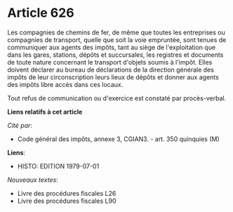 # Article 626

Les compagnies de chemins de fer, de même que toutes les entreprises ou compagnies de transport, quelle que soit la voie
empruntée, sont tenues de communiquer aux agents des impôts, tant au siège de l'exploitation que dans les gares, stations,
dépôts et succursales, les registres et documents de toute nature concernant le transport d'objets soumis à l'impôt. Elles
doivent déclarer au bureau de déclarations de la direction générale des impôts de leur circonscription leurs lieux de dépôts
et donner aux agents des impôts libre accès dans ces locaux.

Tout refus de communication ou d'exercice est constaté par procès-verbal.

**Liens relatifs à cet article**

_Cité par_:

  - Code général des impôts, annexe 3, CGIAN3. - art. 350 quinquies (M)

**Liens**:

  - HISTO: EDITION 1979-07-01

_Nouveaux textes_:

  - Livre des procédures fiscales L26
  - Livre des procédures fiscales L90
